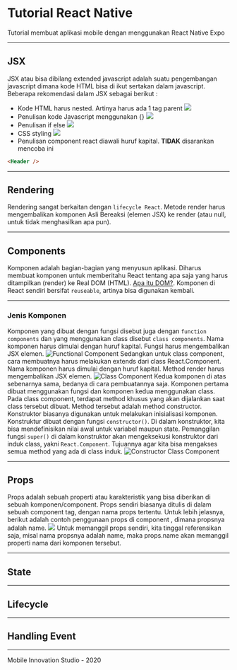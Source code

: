 # Tutorial React Native
Tutorial membuat aplikasi mobile dengan menggunakan React Native Expo

***
## JSX
JSX atau bisa dibilang extended javascript adalah suatu pengembangan javascript dimana kode HTML bisa di ikut sertakan dalam javascript. Beberapa rekomendasi dalam JSX sebagai berikut :
- Kode HTML harus nested. Artinya harus ada 1 tag parent
![](docs-img/jsx-1.png)
- Penulisan kode Javascript menggunakan {}
![](docs-img/jsx-2.png)
- Penulisan if else
![](docs-img/jsx-3.png)
- CSS styling
![](docs-img/jsx-4.png)
- Penulisan component react diawali huruf kapital. **TIDAK** disarankan mencoba ini
```html
<Header />
```

***
## Rendering
Rendering sangat berkaitan dengan `lifecycle React`. Metode render harus mengembalikan komponen Asli Bereaksi (elemen JSX) ke render (atau null, untuk tidak menghasilkan apa pun).
***
## Components
Komponen adalah bagian-bagian yang menyusun aplikasi. Diharus membuat komponen untuk memberitahu React tentang apa saja yang harus ditampilkan (render) ke Real DOM (HTML). [Apa itu DOM?](https://www.w3schools.com/js/js_htmldom.asp). Komponen di React sendiri bersifat `reuseable`, artinya bisa digunakan kembali.
***
### Jenis Komponen
Komponen yang dibuat dengan fungsi disebut juga dengan `function components` dan yang menggunakan class disebut `class components`. Nama komponen harus dimulai dengan huruf kapital. Fungsi harus mengembalikan JSX elemen.
![Functional Component](docs-img/component-1.png)
Sedangkan untuk class component, cara membuatnya harus melakukan extends dari class React.Component. Nama komponen harus dimulai dengan huruf kapital. Method render harus mengembalikan JSX elemen.
![Class Component](docs-img/component-2.png)
Kedua komponen di atas sebenarnya sama, bedanya di cara pembuatannya saja. Komponen pertama dibuat menggunakan fungsi dan komponen kedua menggunakan class.<br>
Pada class component, terdapat method khusus yang akan dijalankan saat class tersebut dibuat. Method tersebut adalah method constructor. Konstruktor biasanya digunakan untuk melakukan inisialisasi komponen. Konstruktur dibuat dengan fungsi `constructor()`. Di dalam konstruktor, kita bisa mendefinisikan nilai awal untuk variabel maupun state. Pemanggilan fungsi `super()` di dalam konstruktor akan mengeksekusi konstruktor dari induk class, yakni `React.Component`. Tujuannya agar kita bisa mengakses semua method yang ada di class induk.
![Constructor Class Component](docs-img/component-3.png)
***
## Props
Props adalah sebuah properti atau karakteristik yang bisa diberikan di sebuah komponen/component. Props sendiri biasanya ditulis di dalam sebuah component tag, dengan nama props tertentu. Untuk lebih jelasnya, berikut adalah contoh penggunaan props di component <Greetings/>, dimana propsnya adalah name.
![](docs-img/props-1.png)
Untuk memanggil props sendiri, kita tinggal referensikan saja, misal nama propsnya adalah name, maka props.name akan memanggil properti nama dari komponen tersebut.
***
## State
***
## Lifecycle
***
## Handling Event
***

Mobile Innovation Studio - 2020
